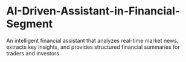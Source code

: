 # AI-Driven-Assistant-in-Financial-Segment
An intelligent financial assistant that analyzes real-time market news, extracts key insights, and provides structured financial summaries for traders and investors.
